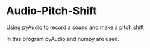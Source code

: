 # Audio-Pitch-Shift
Using pyAudio to record a sound and make a pitch shift

In this program pyAudio and numpy are used. 
